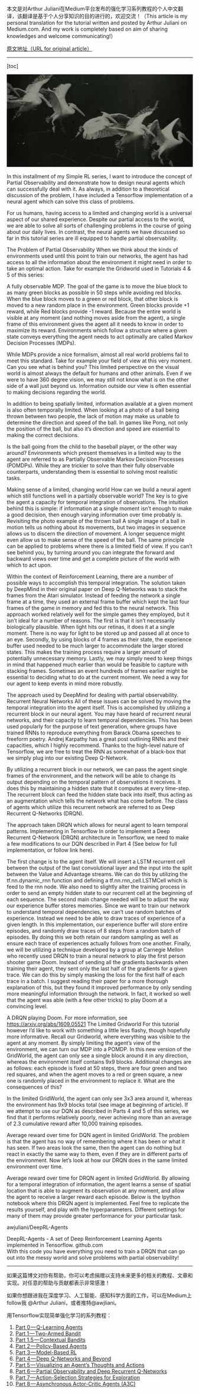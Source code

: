 本文是对Arthur Juliani在Medium平台发布的强化学习系列教程的个人中文翻译，该翻译是基于个人分享知识的目的进行的，欢迎交流！（This article is my personal translation for the tutorial written and posted by Arthur Juliani on Medium.com. And my work is completely based on aim of sharing knowledges and welcome communicating!）

[原文地址（URL for original article）]()

***

[toc]

![](1.jpeg)

In this installment of my Simple RL series, I want to introduce the concept of Partial Observability and demonstrate how to design neural agents which can successfully deal with it. As always, in addition to a theoretical discussion of the problem, I have included a Tensorflow implementation of a neural agent which can solve this class of problems.

For us humans, having access to a limited and changing world is a universal aspect of our shared experience. Despite our partial access to the world, we are able to solve all sorts of challenging problems in the course of going about our daily lives. In contrast, the neural agents we have discussed so far in this tutorial series are ill equipped to handle partial observability.

The Problem of Partial Observability
When we think about the kinds of environments used until this point to train our networks, the agent has had access to all the information about the environment it might need in order to take an optimal action. Take for example the Gridworld used in Tutorials 4 & 5 of this series:


A fully observable MDP. The goal of the game is to move the blue block to as many green blocks as possible in 50 steps while avoiding red blocks. When the blue block moves to a green or red block, that other block is moved to a new random place in the environment. Green blocks provide +1 reward, while Red blocks provide -1 reward.
Because the entire world is visible at any moment (and nothing moves aside from the agent), a single frame of this environment gives the agent all it needs to know in order to maximize its reward. Environments which follow a structure where a given state conveys everything the agent needs to act optimally are called Markov Decision Processes (MDPs).

While MDPs provide a nice formalism, almost all real world problems fail to meet this standard. Take for example your field of view at this very moment. Can you see what is behind you? This limited perspective on the visual world is almost always the default for humans and other animals. Even if we were to have 360 degree vision, we may still not know what is on the other side of a wall just beyond us. Information outside our view is often essential to making decisions regarding the world.

In addition to being spatially limited, information available at a given moment is also often temporally limited. When looking at a photo of a ball being thrown between two people, the lack of motion may make us unable to determine the direction and speed of the ball. In games like Pong, not only the position of the ball, but also it’s direction and speed are essential to making the correct decisions.


Is the ball going from the child to the baseball player, or the other way around?
Environments which present themselves in a limited way to the agent are referred to as Partially Observable Markov Decision Processes (POMDPs). While they are trickier to solve than their fully observable counterparts, understanding them is essential to solving most realistic tasks.

Making sense of a limited, changing world
How can we build a neural agent which still functions well in a partially observable world? The key is to give the agent a capacity for temporal integration of observations. The intuition behind this is simple: if information at a single moment isn’t enough to make a good decision, then enough varying information over time probably is. Revisiting the photo example of the thrown ball A single image of a ball in motion tells us nothing about its movements, but two images in sequence allows us to discern the direction of movement. A longer sequence might even allow us to make sense of the speed of the ball. The same principle can be applied to problems where there is a limited field of view. If you can’t see behind you, by turning around you can integrate the forward and backward views over time and get a complete picture of the world with which to act upon.

Within the context of Reinforcement Learning, there are a number of possible ways to accomplish this temporal integration. The solution taken by DeepMind in their original paper on Deep Q-Networks was to stack the frames from the Atari simulator. Instead of feeding the network a single frame at a time, they used an external frame buffer which kept the last four frames of the game in memory and fed this to the neural network. This approach worked relatively well for the simple games they employed, but it isn’t ideal for a number of reasons. The first is that it isn’t necessarily biologically plausible. When light hits our retinas, it does it at a single moment. There is no way for light to be stored up and passed all at once to an eye. Secondly, by using blocks of 4 frames as their state, the experience buffer used needed to be much larger to accommodate the larger stored states. This makes the training process require a larger amount of potentially unnecessary memory. Lastly, we may simply need to keep things in mind that happened much earlier than would be feasible to capture with stacking frames. Sometimes an event hundreds of frames earlier might be essential to deciding what to do at the current moment. We need a way for our agent to keep events in mind more robustly.


The approach used by DeepMind for dealing with partial observability.
Recurrent Neural Networks
All of these issues can be solved by moving the temporal integration into the agent itself. This is accomplished by utilizing a recurrent block in our neural agent. You may have heard of recurrent neural networks, and their capacity to learn temporal dependencies. This has been used popularly for the purpose of text generation, where groups have trained RNNs to reproduce everything from Barack Obama speeches to freeform poetry. Andrej Karpathy has a great post outlining RNNs and their capacities, which I highly recommend. Thanks to the high-level nature of Tensorflow, we are free to treat the RNN as somewhat of a black-box that we simply plug into our existing Deep Q-Network.

By utilizing a recurrent block in our network, we can pass the agent single frames of the environment, and the network will be able to change its output depending on the temporal pattern of observations it receives. It does this by maintaining a hidden state that it computes at every time-step. The recurrent block can feed the hidden state back into itself, thus acting as an augmentation which tells the network what has come before. The class of agents which utilize this recurrent network are referred to as Deep Recurrent Q-Networks (DRQN).


The approach taken DRQN which allows for neural agent to learn temporal patterns.
Implementing in Tensorflow
In order to implement a Deep Recurrent Q-Network (DRQN) architecture in Tensorflow, we need to make a few modifications to our DQN described in Part 4 (See below for full implementation, or follow link here).

The first change is to the agent itself. We will insert a LSTM recurrent cell between the output of the last convolutional layer and the input into the split between the Value and Advantage streams. We can do this by utilizing the tf.nn.dynamic_rnn function and defining a tf.nn.rnn_cell.LSTMCell which is feed to the rnn node. We also need to slightly alter the training process in order to send an empty hidden state to our recurrent cell at the beginning of each sequence.
The second main change needed will be to adjust the way our experience buffer stores memories. Since we want to train our network to understand temporal dependencies, we can’t use random batches of experience. Instead we need to be able to draw traces of experience of a given length. In this implementation, our experience buffer will store entire episodes, and randomly draw traces of 8 steps from a random batch of episodes. By doing this we both retain our random sampling as well as ensure each trace of experiences actually follows from one another.
Finally, we will be utilizing a technique developed by a group at Carnegie Mellon who recently used DRQN to train a neural network to play the first person shooter game Doom. Instead of sending all the gradients backwards when training their agent, they sent only the last half of the gradients for a given trace. We can do this by simply masking the loss for the first half of each trace in a batch. I suggest reading their paper for a more thorough explanation of this, but they found it improved performance by only sending more meaningful information through the network. In fact, it worked so well that the agent was able (with a few other tricks) to play Doom at a convincing level.

A DRQN playing Doom. For more information, see https://arxiv.org/abs/1609.05521
The Limited Gridworld
For this tutorial however I’d like to work with something a little less flashy, though hopefully more informative. Recall our Gridworld, where everything was visible to the agent at any moment. By simply limiting the agent’s view of the environment, we can turn our MDP into a POMDP. In this new version of the GridWorld, the agent can only see a single block around it in any direction, whereas the environment itself contains 9x9 blocks. Additional changes are as follows: each episode is fixed at 50 steps, there are four green and two red squares, and when the agent moves to a red or green square, a new one is randomly placed in the environment to replace it. What are the consequences of this?


In the limited GridWorld, the agent can only see 3x3 area around it, whereas the environment has 9x9 blocks total (see image at beginning of article).
If we attempt to use our DQN as described in Parts 4 and 5 of this series, we find that it performs relatively poorly, never achieving more than an average of 2.3 cumulative reward after 10,000 training episodes.


Average reward over time for DQN agent in limited GridWorld.
The problem is that the agent has no way of remembering where it has been or what it has seen. If two areas look the same, then the agent can do nothing but react in exactly the same way to them, even if they are in different parts of the environment. Now let’s look at how our DRQN does in the same limited environment over time.


Average reward over time for DRQN agent in limited GridWorld.
By allowing for a temporal integration of information, the agent learns a sense of spatial location that is able to augment its observation at any moment, and allow the agent to receive a larger reward each episode. Below is the Ipython notebook where this DRQN agent is implemented. Feel free to replicate the results yourself, and play with the hyperparameters. Different settings for many of them may provide greater performance for your particular task.

awjuliani/DeepRL-Agents

DeepRL-Agents - A set of Deep Reinforcement Learning Agents implemented in Tensorflow.
github.com  
With this code you have everything you need to train a DRQN that can go out into the messy world and solve problems with partial observability!







***

如果这篇博文对你有帮助，你可以考虑捐赠以支持未来更多的相关的教程、文章和实现。对任意的帮助与贡献都表示非常感激！

如果你想跟进我在深度学习、人工智能、感知科学方面的工作，可以在Medium上follow我 @Arthur Juliani，或者推特@awjliani。

用Tensorflow实现简单强化学习的系列教程：

1. [Part 0 — Q-Learning Agents](https://medium.com/emergent-future/simple-reinforcement-learning-with-tensorflow-part-0-q-learning-with-tables-and-neural-networks-d195264329d0)
2. [Part 1 — Two-Armed Bandit](https://medium.com/@awjuliani/super-simple-reinforcement-learning-tutorial-part-1-fd544fab149)
3. [Part 1.5 — Contextual Bandits](https://medium.com/@awjuliani/simple-reinforcement-learning-with-tensorflow-part-1-5-contextual-bandits-bff01d1aad9c)
4. [Part 2 — Policy-Based Agents](https://medium.com/@awjuliani/super-simple-reinforcement-learning-tutorial-part-2-ded33892c724)
5. [Part 3 — Model-Based RL](https://medium.com/@awjuliani/simple-reinforcement-learning-with-tensorflow-part-3-model-based-rl-9a6fe0cce99)
6. [Part 4 — Deep Q-Networks and Beyond](https://medium.com/@awjuliani/simple-reinforcement-learning-with-tensorflow-part-4-deep-q-networks-and-beyond-8438a3e2b8df)
7. [Part 5 — Visualizing an Agent’s Thoughts and Actions](https://medium.com/@awjuliani/simple-reinforcement-learning-with-tensorflow-part-5-visualizing-an-agents-thoughts-and-actions-4f27b134bb2a#.kdgfgy7k8)
8. [Part 6 — Partial Observability and Deep Recurrent Q-Networks](https://medium.com/@awjuliani/simple-reinforcement-learning-with-tensorflow-part-6-partial-observability-and-deep-recurrent-q-68463e9aeefc#.gi4xdq8pk)
9. [Part 7 — Action-Selection Strategies for Exploration](https://medium.com/@awjuliani/simple-reinforcement-learning-with-tensorflow-part-7-action-selection-strategies-for-exploration-d3a97b7cceaf)
10. [Part 8 — Asynchronous Actor-Critic Agents (A3C)](https://medium.com/@awjuliani/simple-reinforcement-learning-with-tensorflow-part-8-asynchronous-actor-critic-agents-a3c-c88f72a5e9f2#.hg13tn9zw)